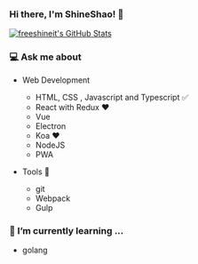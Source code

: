 ### Hi there, I'm ShineShao! 👋

<a href="https://github.com/freeshineit">
  <img src="https://github-readme-stats.vercel.app/api?username=freeshineit&show_icons=true&count_private=true&include_all_commits=true" alt="freeshineit's GitHub Stats" />
</a>

### 💻 Ask me about

- Web Development

  - HTML, CSS , Javascript and Typescript ✅
  - React with Redux ❤️
  - Vue
  - Electron
  - Koa ❤️
  - NodeJS
  - PWA

- Tools 🔧
  - git
  - Webpack
  - Gulp

### 🌱 I’m currently learning ...

- golang

<!--
**freeshineit/freeshineit** is a ✨ _special_ ✨ repository because its `README.md` (this file) appears on your GitHub profile.

Here are some ideas to get you started:

- 🔭 I’m currently working on ...
- 👯 I’m looking to collaborate on ...
- 🤔 I’m looking for help with ...
- 💬 Ask me about ...
- 📫 How to reach me: ...
- 😄 Pronouns: ...
- ⚡ Fun fact: ...
-->
